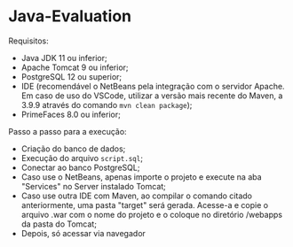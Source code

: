 # Java-Evaluation

Requisitos:
- Java JDK 11 ou inferior;
- Apache Tomcat 9 ou inferior;
- PostgreSQL 12 ou superior;
- IDE (recomendável o NetBeans pela integração com o servidor Apache. Em caso de uso do VSCode, utilizar a versão mais recente do Maven, a 3.9.9 através do comando `mvn clean package`);
- PrimeFaces 8.0 ou inferior;

Passo a passo para a execução:
- Criação do banco de dados;
- Execução do arquivo `script.sql`;
- Conectar ao banco PostgreSQL;
- Caso use o NetBeans, apenas importe o projeto e execute na aba "Services" no Server instalado Tomcat;
- Caso use outra IDE com Maven, ao compilar o comando citado anteriormente, uma pasta "target" será gerada. Acesse-a e copie o arquivo .war com o nome do projeto e o coloque no diretório /webapps da pasta do Tomcat;
- Depois, só acessar via navegador
